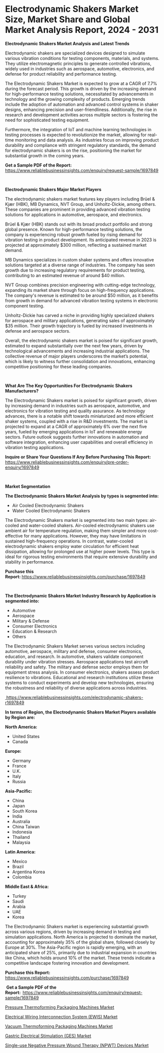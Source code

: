 <p><h1>Electrodynamic Shakers Market Size, Market Share and Global Market Analysis Report, 2024 - 2031</h1></p><p><strong>Electrodynamic Shakers Market Analysis and Latest Trends</strong></p>
<p><p>Electrodynamic shakers are specialized devices designed to simulate various vibration conditions for testing components, materials, and systems. They utilize electromagnetic principles to generate controlled vibrations, widely used in industries such as aerospace, automotive, electronics, and defense for product reliability and performance testing.</p><p>The Electrodynamic Shakers Market is expected to grow at a CAGR of 7.7% during the forecast period. This growth is driven by the increasing demand for high-performance testing solutions, necessitated by advancements in technology and the growing complexity of products. Emerging trends include the adoption of automation and advanced control systems in shaker designs, enhancing precision and user-friendliness. Additionally, the rise in research and development activities across multiple sectors is fostering the need for sophisticated testing equipment.</p><p>Furthermore, the integration of IoT and machine learning technologies in testing processes is expected to revolutionize the market, allowing for real-time monitoring and data analysis. As industries focus on improving product durability and compliance with stringent regulatory standards, the demand for electrodynamic shakers is on the rise, positioning the market for substantial growth in the coming years.</p></p>
<p><strong>Get a Sample PDF of the Report:&nbsp;</strong> <a href="https://www.reliablebusinessinsights.com/enquiry/request-sample/1697849?utm_campaign=118&utm_medium=2&utm_source=Github&utm_content=ia&utm_term=12102024&utm_id=electrodynamic-shakers">https://www.reliablebusinessinsights.com/enquiry/request-sample/1697849</a></p>
<p>&nbsp;</p>
<p><strong>Electrodynamic Shakers Major Market Players</strong></p>
<p><p>The electrodynamic shakers market features key players including Brüel & Kjær (HBK), MB Dynamics, NVT Group, and Unholtz-Dickie, among others. These companies are prominent in providing advanced vibration testing solutions for applications in automotive, aerospace, and electronics. </p><p>Brüel & Kjær (HBK) stands out with its broad product portfolio and strong global presence. Known for high-performance testing solutions, the company is experiencing robust growth fueled by rising demand for vibration testing in product development. Its anticipated revenue in 2023 is projected at approximately $300 million, reflecting a sustained market demand.</p><p>MB Dynamics specializes in custom shaker systems and offers innovative solutions targeted at a diverse range of industries. The company has seen growth due to increasing regulatory requirements for product testing, contributing to an estimated revenue of around $40 million. </p><p>NVT Group combines precision engineering with cutting-edge technology, expanding its market share through focus on high-frequency applications. The company's revenue is estimated to be around $50 million, as it benefits from growth in demand for advanced vibration testing systems in electronic component testing.</p><p>Unholtz-Dickie has carved a niche in providing highly specialized shakers for aerospace and military applications, generating sales of approximately $35 million. Their growth trajectory is fueled by increased investments in defense and aerospace sectors.</p><p>Overall, the electrodynamic shakers market is poised for significant growth, estimated to expand substantially over the next few years, driven by technological advancements and increasing industrial applications. The collective revenue of major players underscores the market’s potential, which is likely to witness further consolidation and innovations, enhancing competitive positioning for these leading companies.</p></p>
<p>&nbsp;</p>
<p><strong>What Are The Key Opportunities For Electrodynamic Shakers Manufacturers?</strong></p>
<p><p>The Electrodynamic Shakers market is poised for significant growth, driven by increasing demand in industries such as aerospace, automotive, and electronics for vibration testing and quality assurance. As technology advances, there is a notable shift towards miniaturized and more efficient shaker systems, coupled with a rise in R&D investments. The market is projected to expand at a CAGR of approximately 6% over the next five years, fueled by emerging applications in IoT and renewable energy sectors. Future outlook suggests further innovations in automation and software integration, enhancing user capabilities and overall efficiency in vibration testing applications.</p></p>
<p><strong>Inquire or Share Your Questions If Any Before Purchasing This Report:</strong> <a href="https://www.reliablebusinessinsights.com/enquiry/pre-order-enquiry/1697849?utm_campaign=118&utm_medium=2&utm_source=Github&utm_content=ia&utm_term=12102024&utm_id=electrodynamic-shakers">https://www.reliablebusinessinsights.com/enquiry/pre-order-enquiry/1697849</a></p>
<p>&nbsp;</p>
<p><strong>Market Segmentation</strong></p>
<p><strong>The Electrodynamic Shakers Market Analysis by types is segmented into:</strong></p>
<p><ul><li>Air Cooled Electrodynamic Shakers</li><li>Water Cooled Electrodynamic Shakers</li></ul></p>
<p><p>The Electrodynamic Shakers market is segmented into two main types: air-cooled and water-cooled shakers. Air-cooled electrodynamic shakers use ambient air for temperature regulation, making them simpler and more cost-effective for many applications. However, they may have limitations in sustained high-frequency operations. In contrast, water-cooled electrodynamic shakers employ water circulation for efficient heat dissipation, allowing for prolonged use at higher power levels. This type is ideal for rigorous testing environments that require extensive durability and stability in performance.</p></p>
<p><strong>Purchase this Report:&nbsp;</strong><a href="https://www.reliablebusinessinsights.com/purchase/1697849?utm_campaign=118&utm_medium=2&utm_source=Github&utm_content=ia&utm_term=12102024&utm_id=electrodynamic-shakers">https://www.reliablebusinessinsights.com/purchase/1697849</a></p>
<p>&nbsp;</p>
<p><strong>The Electrodynamic Shakers Market Industry Research by Application is segmented into:</strong></p>
<p><ul><li>Automotive</li><li>Aerospace</li><li>Military & Defense</li><li>Consumer Electronics</li><li>Education & Research</li><li>Others</li></ul></p>
<p><p>The Electrodynamic Shakers Market serves various sectors including automotive, aerospace, military and defense, consumer electronics, education, and research. In automotive, shakers validate component durability under vibration stresses. Aerospace applications test aircraft reliability and safety. The military and defense sector employs them for equipment stress analysis. In consumer electronics, shakers assess product resilience to vibrations. Educational and research institutions utilize these systems to conduct experiments and develop new technologies, ensuring the robustness and reliability of diverse applications across industries.</p></p>
<p><a href="https://www.reliablebusinessinsights.com/electrodynamic-shakers-r1697849?utm_campaign=118&utm_medium=2&utm_source=Github&utm_content=ia&utm_term=12102024&utm_id=electrodynamic-shakers">&nbsp;https://www.reliablebusinessinsights.com/electrodynamic-shakers-r1697849</a></p>
<p><strong>In terms of Region, the Electrodynamic Shakers Market Players available by Region are:</strong></p>
<p>
    <p> <strong> North America: </strong>
        <ul>
            <li>United States</li>
            <li>Canada</li>
        </ul>
        </p> 
    <p> <strong> Europe: </strong>
        <ul>
            <li>Germany</li>
            <li>France</li>
            <li>U.K.</li>
            <li>Italy</li>
            <li>Russia</li>
        </ul>
        </p> 
    <p> <strong> Asia-Pacific: </strong>
        <ul>
            <li>China</li>
            <li>Japan</li>
            <li>South Korea</li>
            <li>India</li>
            <li>Australia</li>
            <li>China Taiwan</li>
            <li>Indonesia</li>
            <li>Thailand</li>
            <li>Malaysia</li>
        </ul>
        </p> 
    <p> <strong> Latin America: </strong>
        <ul>
            <li>Mexico</li>
            <li>Brazil</li>
            <li>Argentina Korea</li>
            <li>Colombia</li>
        </ul>
        </p> 
    <p> <strong> Middle East & Africa: </strong>
        <ul>
            <li>Turkey</li>
            <li>Saudi</li>
            <li>Arabia</li>
            <li>UAE</li>
            <li>Korea</li>
        </ul>
    </p>
    </p>
<p><p>The Electrodynamic Shakers market is experiencing substantial growth across various regions, driven by increasing demand in testing and simulation applications. North America is projected to dominate the market, accounting for approximately 35% of the global share, followed closely by Europe at 30%. The Asia-Pacific region is rapidly emerging, with an anticipated share of 25%, primarily due to industrial expansion in countries like China, which holds around 10% of the market. These trends indicate a competitive landscape fostering innovation and development.</p></p>
<p><strong>Purchase this Report: </strong><a href="https://www.reliablebusinessinsights.com/purchase/1697849?utm_campaign=118&utm_medium=2&utm_source=Github&utm_content=ia&utm_term=12102024&utm_id=electrodynamic-shakers">https://www.reliablebusinessinsights.com/purchase/1697849</a></p>
<p>&nbsp;<strong>Get a Sample PDF of the Report:&nbsp;&nbsp;</strong><a href="https://www.reliablebusinessinsights.com/enquiry/request-sample/1697849?utm_campaign=118&utm_medium=2&utm_source=Github&utm_content=ia&utm_term=12102024&utm_id=electrodynamic-shakers">https://www.reliablebusinessinsights.com/enquiry/request-sample/1697849</a></p>
<p><strong></strong></p>
<p><p><a href="https://github.com/leonidmsw5y/Market-Research-Report-List-1/blob/main/pressure-thermoforming-packaging-machines-market.md?utm_campaign=118&utm_medium=2&utm_source=Github&utm_content=ia&utm_term=12102024&utm_id=electrodynamic-shakers">Pressure Thermoforming Packaging Machines Market</a></p><p><a href="https://www.linkedin.com/pulse/electrical-wiring-interconnection-system-ewis-market-size-type-saevf?utm_campaign=118&utm_medium=2&utm_source=Github&utm_content=ia&utm_term=12102024&utm_id=electrodynamic-shakers">Electrical Wiring Interconnection System (EWIS) Market</a></p><p><a href="https://github.com/knaufethaganye/Market-Research-Report-List-1/blob/main/vacuum-thermoforming-packaging-machines-market.md?utm_campaign=118&utm_medium=2&utm_source=Github&utm_content=ia&utm_term=12102024&utm_id=electrodynamic-shakers">Vacuum Thermoforming Packaging Machines Market</a></p><p><a href="https://www.linkedin.com/pulse/global-gastric-electrical-stimulation-ges-nexus-sector-confluences-cwm8e?utm_campaign=118&utm_medium=2&utm_source=Github&utm_content=ia&utm_term=12102024&utm_id=electrodynamic-shakers">Gastric Electrical Stimulation (GES) Market</a></p><p><a href="https://www.linkedin.com/pulse/single-use-negative-pressure-wound-therapy-npwt-devices-ezsuc?utm_campaign=118&utm_medium=2&utm_source=Github&utm_content=ia&utm_term=12102024&utm_id=electrodynamic-shakers">Single-use Negative Pressure Wound Therapy (NPWT) Devices Market</a></p></p>